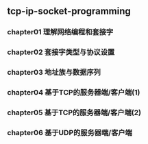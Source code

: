## tcp-ip-socket-programming### chapter01 理解网络编程和套接字### chapter02 套接字类型与协议设置### chapter03 地址族与数据序列### chapter04 基于TCP的服务器端/客户端(1)### chapter05 基于TCP的服务器端/客户端(2)### chapter06 基于UDP的服务器端/客户端
